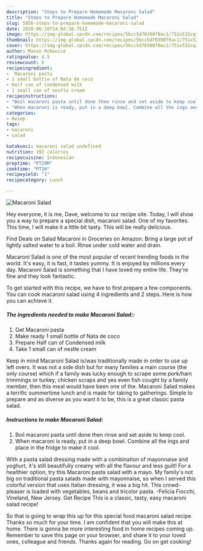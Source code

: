 ```yaml
---
description: "Steps to Prepare Homemade Macaroni Salad"
title: "Steps to Prepare Homemade Macaroni Salad"
slug: 5956-steps-to-prepare-homemade-macaroni-salad
date: 2020-06-10T14:04:38.751Z
image: https://img-global.cpcdn.com/recipes/5bcc5d70398f0ac1/751x532cq70/macaroni-salad-recipe-main-photo.jpg
thumbnail: https://img-global.cpcdn.com/recipes/5bcc5d70398f0ac1/751x532cq70/macaroni-salad-recipe-main-photo.jpg
cover: https://img-global.cpcdn.com/recipes/5bcc5d70398f0ac1/751x532cq70/macaroni-salad-recipe-main-photo.jpg
author: Mason McKenzie
ratingvalue: 4.5
reviewcount: 6
recipeingredient:
-  Macaroni pasta
- 1 small bottle of Nata de coco
- Half can of Condensed milk
- 1 small can of nestle cream
recipeinstructions:
- "Boil macaroni pasta until done then rinse and set aside to keep cool."
- "When macaroni is ready, put in a deep bowl. Combine all the ings and place in the fridge to make it cool."
categories:
- Resep
tags:
- macaroni
- salad

katakunci: macaroni salad undefined
nutrition: 192 calories
recipecuisine: Indonesian
preptime: "PT29M"
cooktime: "PT1H"
recipeyield: "1"
recipecategory: Lunch

---
```



![Macaroni Salad](https://img-global.cpcdn.com/recipes/5bcc5d70398f0ac1/751x532cq70/macaroni-salad-recipe-main-photo.jpg)

Hey everyone, it is me, Dave, welcome to our recipe site. Today, I will show you a way to prepare a special dish, macaroni salad. One of my favorites. This time, I will make it a little bit tasty. This will be really delicious.

Find Deals on Salad Macaroni in Groceries on Amazon. Bring a large pot of lightly salted water to a boil. Rinse under cold water and drain.

Macaroni Salad is one of the most popular of recent trending foods in the world. It's easy, it is fast, it tastes yummy. It is enjoyed by millions every day. Macaroni Salad is something that I have loved my entire life. They're fine and they look fantastic.


To get started with this recipe, we have to first prepare a few components. You can cook macaroni salad using 4 ingredients and 2 steps. Here is how you can achieve it.

##### The ingredients needed to make Macaroni Salad::

1. Get  Macaroni pasta
1. Make ready 1 small bottle of Nata de coco
1. Prepare Half can of Condensed milk
1. Take 1 small can of nestle cream


Keep in mind Macaroni Salad is/was traditionally made in order to use up left overs. It was not a side dish but for many families a main course (the only course) which if a family was lucky enough to scrape some pork/ham trimmings or turkey, chicken scraps and yes even fish cought by a family member, then this meal would have been one of the. Macaroni Salad makes a terrific summertime lunch and is made for taking to gatherings. Simple to prepare and as diverse as you want it to be, this is a great classic pasta salad. 

##### Instructions to make Macaroni Salad:

1. Boil macaroni pasta until done then rinse and set aside to keep cool.
1. When macaroni is ready, put in a deep bowl. Combine all the ings and place in the fridge to make it cool.


With a pasta salad dressing made with a combination of mayonnaise and yoghurt, it&#39;s still beautifully creamy with all the flavour and less guilt! For a healthier option, try this Macaroni pasta salad with a mayo. My family&#39;s not big on traditional pasta salads made with mayonnaise, so when I served this colorful version that uses Italian dressing, it was a big hit. This crowd-pleaser is loaded with vegetables, beans and tricolor pasta. -Felicia Fiocchi, Vineland, New Jersey. Get Recipe This is a classic, tasty, easy macaroni salad recipe! 

So that is going to wrap this up for this special food macaroni salad recipe. Thanks so much for your time. I am confident that you will make this at home. There is gonna be more interesting food in home recipes coming up. Remember to save this page on your browser, and share it to your loved ones, colleague and friends. Thanks again for reading. Go on get cooking!
